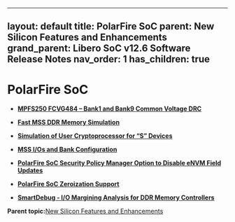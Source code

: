 ﻿
---
layout: default
title: PolarFire SoC
parent: New Silicon Features and Enhancements
grand_parent: Libero SoC v12.6 Software Release Notes
nav_order: 1
has_children: true
---
# PolarFire SoC

-   **[MPFS250 FCVG484 – Bank1 and Bank9 Common Voltage DRC](GUID-BC578EDC-BAAA-4D39-9914-4E2E297E6C09.md)**  

-   **[Fast MSS DDR Memory Simulation](GUID-B07AC7F4-E4AC-4CFE-9F44-485B7809AB67.md)**  

-   **[Simulation of User Cryptoprocessor for “S” Devices](GUID-9B6F3467-552D-4C1E-83B9-6BC3BEB49F0A.md)**  

-   **[MSS I/Os and Bank Configuration](GUID-46A601E3-9D22-4107-A566-1A6A9B4221F5.md)**  

-   **[PolarFire SoC Security Policy Manager Option to Disable eNVM Field Updates](GUID-FBC93484-2691-47D0-A42F-EBE09595A90D.md)**  

-   **[PolarFire SoC Zeroization Support](GUID-63C69C2B-F113-45BB-8126-E9A6FFEDD6AC.md)**  

-   **[SmartDebug - I/O Margining Analysis for DDR Memory Controllers](GUID-6F20F33E-BA52-44A1-B004-5BC9523D2783.md)**  


**Parent topic:**[New Silicon Features and Enhancements](GUID-3F16951C-6221-4E01-AE80-40DC5C13B53F.md)

